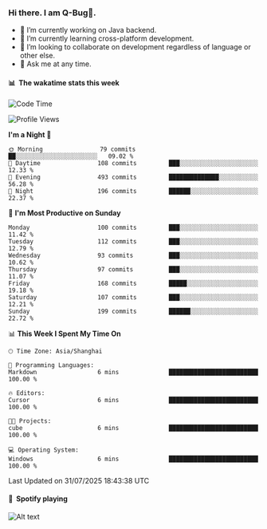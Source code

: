 ### Hi there. I am Q-Bug🐞.

- 🔭 I’m currently working on Java backend.
- 🌱 I’m currently learning cross-platform development.
- 👯 I’m looking to collaborate on development regardless of language or other else.
- 💬 Ask me at any time.

#### 📊 &nbsp;**The wakatime stats this week**  
<!--START_SECTION:waka-->
![Code Time](http://img.shields.io/badge/Code%20Time-331%20hrs%2041%20mins-blue)

![Profile Views](http://img.shields.io/badge/Profile%20Views-0-blue)

**I'm a Night 🦉** 

```text
🌞 Morning                79 commits          ██░░░░░░░░░░░░░░░░░░░░░░░   09.02 % 
🌆 Daytime                108 commits         ███░░░░░░░░░░░░░░░░░░░░░░   12.33 % 
🌃 Evening                493 commits         ██████████████░░░░░░░░░░░   56.28 % 
🌙 Night                  196 commits         ██████░░░░░░░░░░░░░░░░░░░   22.37 % 
```
📅 **I'm Most Productive on Sunday** 

```text
Monday                   100 commits         ███░░░░░░░░░░░░░░░░░░░░░░   11.42 % 
Tuesday                  112 commits         ███░░░░░░░░░░░░░░░░░░░░░░   12.79 % 
Wednesday                93 commits          ███░░░░░░░░░░░░░░░░░░░░░░   10.62 % 
Thursday                 97 commits          ███░░░░░░░░░░░░░░░░░░░░░░   11.07 % 
Friday                   168 commits         █████░░░░░░░░░░░░░░░░░░░░   19.18 % 
Saturday                 107 commits         ███░░░░░░░░░░░░░░░░░░░░░░   12.21 % 
Sunday                   199 commits         ██████░░░░░░░░░░░░░░░░░░░   22.72 % 
```


📊 **This Week I Spent My Time On** 

```text
🕑︎ Time Zone: Asia/Shanghai

💬 Programming Languages: 
Markdown                 6 mins              █████████████████████████   100.00 % 

🔥 Editors: 
Cursor                   6 mins              █████████████████████████   100.00 % 

🐱‍💻 Projects: 
cube                     6 mins              █████████████████████████   100.00 % 

💻 Operating System: 
Windows                  6 mins              █████████████████████████   100.00 % 
```


 Last Updated on 31/07/2025 18:43:38 UTC
<!--END_SECTION:waka-->

#### 🎵 &nbsp;**Spotify playing**  
![Alt text](https://spotify-recently-played-readme.vercel.app/api?user=e5y1o4x7kdt9kf2blu4wvmb4s&unique={true|1|on|yes})
